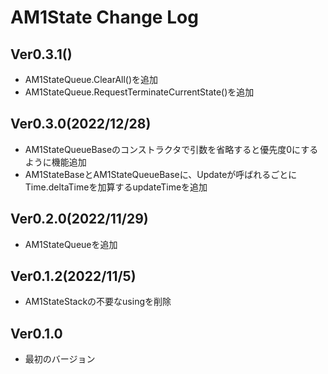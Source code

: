 # AM1State Change Log

## Ver0.3.1()
- AM1StateQueue.ClearAll()を追加
- AM1StateQueue.RequestTerminateCurrentState()を追加

## Ver0.3.0(2022/12/28)
- AM1StateQueueBaseのコンストラクタで引数を省略すると優先度0にするように機能追加
- AM1StateBaseとAM1StateQueueBaseに、Updateが呼ばれるごとにTime.deltaTimeを加算するupdateTimeを追加

## Ver0.2.0(2022/11/29)
- AM1StateQueueを追加

## Ver0.1.2(2022/11/5)
- AM1StateStackの不要なusingを削除

## Ver0.1.0
- 最初のバージョン
